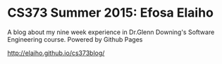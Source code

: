 # CS373 Summer 2015: Efosa Elaiho

A blog about my nine week experience in Dr.Glenn Downing's Software Engineering course.
Powered by Github Pages

http://elaiho.github.io/cs373blog/
